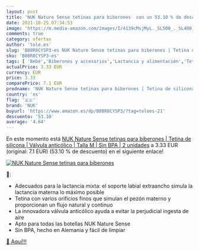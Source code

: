 ```yaml
---
layout: post
title: 'NUK Nature Sense tetinas para biberones  con un 53.10 % de descuento'
date: 2021-10-25 07:34:53
image: 'https://m.media-amazon.com/images/I/4139cMsjMyL._SL500_._SL400_.jpg'
comments: true
category: ofertas
author: 'tole.es'
slug: 'B08R8CYSP3-es NUK Nature Sense tetinas para biberones | Tetina de...'
sku: 'B08R8CYSP3-es'
tags: [ 'Bebé','Biberones y accesorios','Lactancia y alimentación','Tetinas para biberón','biberones','nuk','tetinas', ]
actualPrice: 3.33 EUR
currency: EUR
price: 3.33
comparePrice: 7.1 EUR
prodname: 'NUK Nature Sense tetinas para biberones | Tetina de silicona | Válvula anticólico | Talla M | Sin BPA | 2 unidades'
country: 'es'
flag: '🇪🇸'
brand: 'NUK'
buyurl: 'https://www.amazon.es/dp/B08R8CYSP3/?tag=tolees-21'
descuento: '53.10'
average: '4.64'
---
```


En este momento está [NUK Nature Sense tetinas para biberones | Tetina de silicona | Válvula anticólico | Talla M | Sin BPA | 2 unidades](https://www.amazon.es/dp/B08R8CYSP3/?tag=tolees-21) a 3.33 EUR (original: 7.1 EUR) (53.10 %  de descuento) en el siguiente enlace!

[![NUK Nature Sense tetinas para biberones ](https://m.media-amazon.com/images/I/4139cMsjMyL._SL500_._SL400_.jpg)](https://www.amazon.es/dp/B08R8CYSP3/?tag=tolees-21)

🔎:

- Adecuados para la lactancia mixta: el soporte labial extraancho simula la lactancia materna lo máximo posible
- Tetina con varios orificios finos que simulan el pezón materno y proporcionan un flujo natural y continuo
- La innovadora válvula anticólico ayuda a evitar la perjudicial ingesta de aire
- Apto para todas las botellas NUK Nature Sense
- Sin BPA, hecho en Alemania y fácil de limpiar

[🛒 Aquí!!!](https://www.amazon.es/dp/B08R8CYSP3/?tag=tolees-21)
